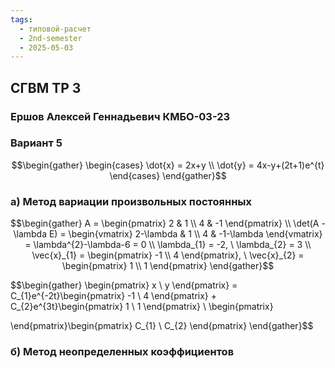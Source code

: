 ```yaml
---
tags:
  - типовой-расчет
  - 2nd-semester
  - 2025-05-03
---
```


## СГВМ ТР 3

### Ершов Алексей Геннадьевич КМБО-03-23

### Вариант 5

$$\begin{gather}
\begin{cases}
\dot{x} = 2x+y \\
\dot{y} = 4x-y+(2t+1)e^{t}
\end{cases}
\end{gather}$$

### а) Метод вариации произвольных постоянных

$$\begin{gather}
A = \begin{pmatrix}
2 & 1 \\
4 & -1
\end{pmatrix} \\
\det(A - \lambda E) = \begin{vmatrix}
2-\lambda & 1 \\
4 & -1-\lambda
\end{vmatrix} = \lambda^{2}-\lambda-6 = 0 \\
\lambda_{1} = -2, \ \lambda_{2} = 3 \\
\vec{x}_{1} = \begin{pmatrix}
-1 \\
4
\end{pmatrix}, \ \vec{x}_{2} = \begin{pmatrix}
1 \\
1
\end{pmatrix}
\end{gather}$$

$$\begin{gather}
\begin{pmatrix}
x \\
y
\end{pmatrix} = C_{1}e^{-2t}\begin{pmatrix}
-1 \\
4
\end{pmatrix} + C_{2}e^{3t}\begin{pmatrix}
1 \\
1
\end{pmatrix} \\
\begin{pmatrix}

\end{pmatrix}\begin{pmatrix}
C_{1} \\
C_{2}
\end{pmatrix}
\end{gather}$$

### б) Метод неопределенных коэффициентов

